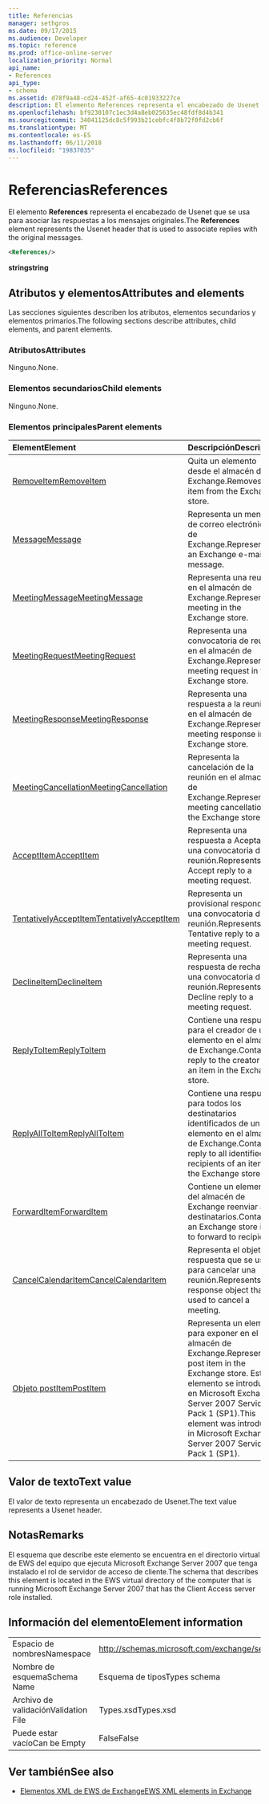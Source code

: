 ```yaml
---
title: Referencias
manager: sethgros
ms.date: 09/17/2015
ms.audience: Developer
ms.topic: reference
ms.prod: office-online-server
localization_priority: Normal
api_name:
- References
api_type:
- schema
ms.assetid: d78f9a48-cd24-452f-af65-4c01933227ce
description: El elemento References representa el encabezado de Usenet que se usa para asociar las respuestas a los mensajes originales.
ms.openlocfilehash: bf9230107c1ec3d4a8eb025635ec48fdf8d4b341
ms.sourcegitcommit: 34041125dc8c5f993b21cebfc4f8b72f0fd2cb6f
ms.translationtype: MT
ms.contentlocale: es-ES
ms.lasthandoff: 06/11/2018
ms.locfileid: "19837035"
---
```

# <a name="references"></a><span data-ttu-id="aa816-103">Referencias</span><span class="sxs-lookup"><span data-stu-id="aa816-103">References</span></span>

<span data-ttu-id="aa816-104">El elemento **References** representa el encabezado de Usenet que se usa para asociar las respuestas a los mensajes originales.</span><span class="sxs-lookup"><span data-stu-id="aa816-104">The **References** element represents the Usenet header that is used to associate replies with the original messages.</span></span> 
  
```xml
<References/>
```

 <span data-ttu-id="aa816-105">**string**</span><span class="sxs-lookup"><span data-stu-id="aa816-105">**string**</span></span>
## <a name="attributes-and-elements"></a><span data-ttu-id="aa816-106">Atributos y elementos</span><span class="sxs-lookup"><span data-stu-id="aa816-106">Attributes and elements</span></span>

<span data-ttu-id="aa816-107">Las secciones siguientes describen los atributos, elementos secundarios y elementos primarios.</span><span class="sxs-lookup"><span data-stu-id="aa816-107">The following sections describe attributes, child elements, and parent elements.</span></span>
  
### <a name="attributes"></a><span data-ttu-id="aa816-108">Atributos</span><span class="sxs-lookup"><span data-stu-id="aa816-108">Attributes</span></span>

<span data-ttu-id="aa816-109">Ninguno.</span><span class="sxs-lookup"><span data-stu-id="aa816-109">None.</span></span>
  
### <a name="child-elements"></a><span data-ttu-id="aa816-110">Elementos secundarios</span><span class="sxs-lookup"><span data-stu-id="aa816-110">Child elements</span></span>

<span data-ttu-id="aa816-111">Ninguno.</span><span class="sxs-lookup"><span data-stu-id="aa816-111">None.</span></span>
  
### <a name="parent-elements"></a><span data-ttu-id="aa816-112">Elementos principales</span><span class="sxs-lookup"><span data-stu-id="aa816-112">Parent elements</span></span>

|<span data-ttu-id="aa816-113">**Element**</span><span class="sxs-lookup"><span data-stu-id="aa816-113">**Element**</span></span>|<span data-ttu-id="aa816-114">**Descripción**</span><span class="sxs-lookup"><span data-stu-id="aa816-114">**Description**</span></span>|
|:-----|:-----|
|[<span data-ttu-id="aa816-115">RemoveItem</span><span class="sxs-lookup"><span data-stu-id="aa816-115">RemoveItem</span></span>](removeitem.md) <br/> |<span data-ttu-id="aa816-116">Quita un elemento desde el almacén de Exchange.</span><span class="sxs-lookup"><span data-stu-id="aa816-116">Removes an item from the Exchange store.</span></span>  <br/> |
|[<span data-ttu-id="aa816-117">Message</span><span class="sxs-lookup"><span data-stu-id="aa816-117">Message</span></span>](message-ex15websvcsotherref.md) <br/> |<span data-ttu-id="aa816-118">Representa un mensaje de correo electrónico de Exchange.</span><span class="sxs-lookup"><span data-stu-id="aa816-118">Represents an Exchange e-mail message.</span></span>  <br/> |
|[<span data-ttu-id="aa816-119">MeetingMessage</span><span class="sxs-lookup"><span data-stu-id="aa816-119">MeetingMessage</span></span>](meetingmessage.md) <br/> |<span data-ttu-id="aa816-120">Representa una reunión en el almacén de Exchange.</span><span class="sxs-lookup"><span data-stu-id="aa816-120">Represents a meeting in the Exchange store.</span></span>  <br/> |
|[<span data-ttu-id="aa816-121">MeetingRequest</span><span class="sxs-lookup"><span data-stu-id="aa816-121">MeetingRequest</span></span>](meetingrequest.md) <br/> |<span data-ttu-id="aa816-122">Representa una convocatoria de reunión en el almacén de Exchange.</span><span class="sxs-lookup"><span data-stu-id="aa816-122">Represents a meeting request in the Exchange store.</span></span>  <br/> |
|[<span data-ttu-id="aa816-123">MeetingResponse</span><span class="sxs-lookup"><span data-stu-id="aa816-123">MeetingResponse</span></span>](meetingresponse.md) <br/> |<span data-ttu-id="aa816-124">Representa una respuesta a la reunión en el almacén de Exchange.</span><span class="sxs-lookup"><span data-stu-id="aa816-124">Represents a meeting response in the Exchange store.</span></span>  <br/> |
|[<span data-ttu-id="aa816-125">MeetingCancellation</span><span class="sxs-lookup"><span data-stu-id="aa816-125">MeetingCancellation</span></span>](meetingcancellation.md) <br/> |<span data-ttu-id="aa816-126">Representa la cancelación de la reunión en el almacén de Exchange.</span><span class="sxs-lookup"><span data-stu-id="aa816-126">Represents a meeting cancellation in the Exchange store.</span></span>  <br/> |
|[<span data-ttu-id="aa816-127">AcceptItem</span><span class="sxs-lookup"><span data-stu-id="aa816-127">AcceptItem</span></span>](acceptitem.md) <br/> |<span data-ttu-id="aa816-128">Representa una respuesta a Aceptar a una convocatoria de reunión.</span><span class="sxs-lookup"><span data-stu-id="aa816-128">Represents an Accept reply to a meeting request.</span></span>  <br/> |
|[<span data-ttu-id="aa816-129">TentativelyAcceptItem</span><span class="sxs-lookup"><span data-stu-id="aa816-129">TentativelyAcceptItem</span></span>](tentativelyacceptitem.md) <br/> |<span data-ttu-id="aa816-130">Representa un provisional responde a una convocatoria de reunión.</span><span class="sxs-lookup"><span data-stu-id="aa816-130">Represents a Tentative reply to a meeting request.</span></span>  <br/> |
|[<span data-ttu-id="aa816-131">DeclineItem</span><span class="sxs-lookup"><span data-stu-id="aa816-131">DeclineItem</span></span>](declineitem.md) <br/> |<span data-ttu-id="aa816-132">Representa una respuesta de rechazo a una convocatoria de reunión.</span><span class="sxs-lookup"><span data-stu-id="aa816-132">Represents a Decline reply to a meeting request.</span></span>  <br/> |
|[<span data-ttu-id="aa816-133">ReplyToItem</span><span class="sxs-lookup"><span data-stu-id="aa816-133">ReplyToItem</span></span>](replytoitem.md) <br/> |<span data-ttu-id="aa816-134">Contiene una respuesta para el creador de un elemento en el almacén de Exchange.</span><span class="sxs-lookup"><span data-stu-id="aa816-134">Contains a reply to the creator of an item in the Exchange store.</span></span>  <br/> |
|[<span data-ttu-id="aa816-135">ReplyAllToItem</span><span class="sxs-lookup"><span data-stu-id="aa816-135">ReplyAllToItem</span></span>](replyalltoitem.md) <br/> |<span data-ttu-id="aa816-136">Contiene una respuesta para todos los destinatarios identificados de un elemento en el almacén de Exchange.</span><span class="sxs-lookup"><span data-stu-id="aa816-136">Contains a reply to all identified recipients of an item in the Exchange store.</span></span>  <br/> |
|[<span data-ttu-id="aa816-137">ForwardItem</span><span class="sxs-lookup"><span data-stu-id="aa816-137">ForwardItem</span></span>](forwarditem.md) <br/> |<span data-ttu-id="aa816-138">Contiene un elemento del almacén de Exchange reenviar a los destinatarios.</span><span class="sxs-lookup"><span data-stu-id="aa816-138">Contains an Exchange store item to forward to recipients.</span></span>  <br/> |
|[<span data-ttu-id="aa816-139">CancelCalendarItem</span><span class="sxs-lookup"><span data-stu-id="aa816-139">CancelCalendarItem</span></span>](cancelcalendaritem.md) <br/> |<span data-ttu-id="aa816-140">Representa el objeto de respuesta que se usa para cancelar una reunión.</span><span class="sxs-lookup"><span data-stu-id="aa816-140">Represents the response object that is used to cancel a meeting.</span></span>  <br/> |
|[<span data-ttu-id="aa816-141">Objeto postItem</span><span class="sxs-lookup"><span data-stu-id="aa816-141">PostItem</span></span>](postitem.md) <br/> |<span data-ttu-id="aa816-142">Representa un elemento para exponer en el almacén de Exchange.</span><span class="sxs-lookup"><span data-stu-id="aa816-142">Represents a post item in the Exchange store.</span></span> <span data-ttu-id="aa816-143">Este elemento se introdujo en Microsoft Exchange Server 2007 Service Pack 1 (SP1).</span><span class="sxs-lookup"><span data-stu-id="aa816-143">This element was introduced in Microsoft Exchange Server 2007 Service Pack 1 (SP1).</span></span>  <br/> |
   
## <a name="text-value"></a><span data-ttu-id="aa816-144">Valor de texto</span><span class="sxs-lookup"><span data-stu-id="aa816-144">Text value</span></span>

<span data-ttu-id="aa816-145">El valor de texto representa un encabezado de Usenet.</span><span class="sxs-lookup"><span data-stu-id="aa816-145">The text value represents a Usenet header.</span></span>
  
## <a name="remarks"></a><span data-ttu-id="aa816-146">Notas</span><span class="sxs-lookup"><span data-stu-id="aa816-146">Remarks</span></span>

<span data-ttu-id="aa816-147">El esquema que describe este elemento se encuentra en el directorio virtual de EWS del equipo que ejecuta Microsoft Exchange Server 2007 que tenga instalado el rol de servidor de acceso de cliente.</span><span class="sxs-lookup"><span data-stu-id="aa816-147">The schema that describes this element is located in the EWS virtual directory of the computer that is running Microsoft Exchange Server 2007 that has the Client Access server role installed.</span></span>
  
## <a name="element-information"></a><span data-ttu-id="aa816-148">Información del elemento</span><span class="sxs-lookup"><span data-stu-id="aa816-148">Element information</span></span>

|||
|:-----|:-----|
|<span data-ttu-id="aa816-149">Espacio de nombres</span><span class="sxs-lookup"><span data-stu-id="aa816-149">Namespace</span></span>  <br/> |http://schemas.microsoft.com/exchange/services/2006/types  <br/> |
|<span data-ttu-id="aa816-150">Nombre de esquema</span><span class="sxs-lookup"><span data-stu-id="aa816-150">Schema Name</span></span>  <br/> |<span data-ttu-id="aa816-151">Esquema de tipos</span><span class="sxs-lookup"><span data-stu-id="aa816-151">Types schema</span></span>  <br/> |
|<span data-ttu-id="aa816-152">Archivo de validación</span><span class="sxs-lookup"><span data-stu-id="aa816-152">Validation File</span></span>  <br/> |<span data-ttu-id="aa816-153">Types.xsd</span><span class="sxs-lookup"><span data-stu-id="aa816-153">Types.xsd</span></span>  <br/> |
|<span data-ttu-id="aa816-154">Puede estar vacío</span><span class="sxs-lookup"><span data-stu-id="aa816-154">Can be Empty</span></span>  <br/> |<span data-ttu-id="aa816-155">False</span><span class="sxs-lookup"><span data-stu-id="aa816-155">False</span></span>  <br/> |
   
## <a name="see-also"></a><span data-ttu-id="aa816-156">Ver también</span><span class="sxs-lookup"><span data-stu-id="aa816-156">See also</span></span>



- [<span data-ttu-id="aa816-157">Elementos XML de EWS de Exchange</span><span class="sxs-lookup"><span data-stu-id="aa816-157">EWS XML elements in Exchange</span></span>](ews-xml-elements-in-exchange.md)

